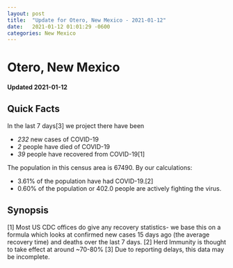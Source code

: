 ```yaml
---
layout: post
title:  "Update for Otero, New Mexico - 2021-01-12"
date:   2021-01-12 01:01:29 -0600
categories: New Mexico
---
```


# Otero, New Mexico
#### Updated 2021-01-12

## Quick Facts

In the last 7 days[3] we project there have been
- *232* new cases of COVID-19
- *2* people have died of COVID-19
- *39* people have recovered from COVID-19[1]

The population in this census area is 67490. By our calculations:
- 3.61% of the population have had COVID-19.[2]
- 0.60% of the population or 402.0 people are actively fighting the virus.

## Synopsis




[1] Most US CDC offices do give any recovery statistics- we base this on a formula which looks at confirmed new cases
15 days ago (the average recovery time) and deaths over the last 7 days.
[2] Herd Immunity is thought to take effect at around ~70-80%
[3] Due to reporting delays, this data may be incomplete. 
    